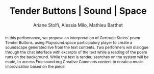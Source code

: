 --- 
  title: "Tender Buttons | Sound | Space" 
  abstract: "In this performance, we propose an interpretation of Gertrude Steins' poem Tender Buttons, using Playsound.space participatory player to create a soundscape generated live from the text contents. Two performers will dialogue through the chat interface with excerpts of the text while a reading of the poem runs on the background. While the text is render, searches on the system will be made, to access Freesound.org Creative Commons content to create a music improvisation based on the piece." 
  address: "Berlin" 
  author: "Ariane Stolfi, Alessia Milo, Mathieu Barthet" 
  booktitle: "Proceedings of the International Web Audio Conference" 
  editor: "Jan Monschke, Christoph Guttandin, Norbert Schnell, Thomas Jenkinson, Jack Schaedler" 
  month: "Proceedings of the International Web Audio Conference"
  pages: "" 
  publisher: "TU Berlin" 
  series: "WAC '18"
  type: "Video"  
  year: "2018" 
  id: "2018_vid12" 
  tags: year2018
  media: https://www.youtube.com/watch?v=mFlITzqRBWY 
  pdflink: /_data/papers/pdf/2018/2018_vid12.pdf
  ISSN: 2663-5844
---